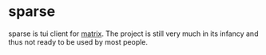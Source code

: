 # sparse

sparse is tui client for [matrix](https://matrix.org).
The project is still very much in its infancy and thus not ready to be used by most people.
